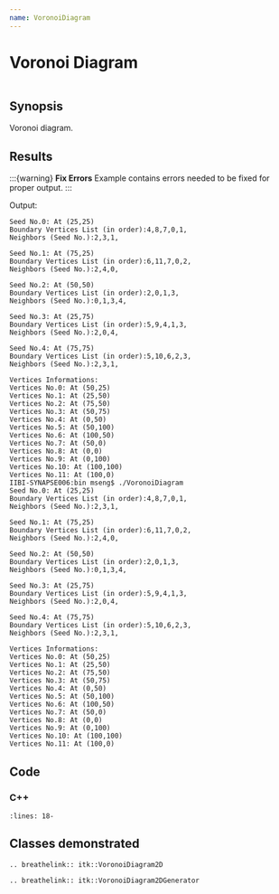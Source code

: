 ```yaml
---
name: VoronoiDiagram
---
```


# Voronoi Diagram

```{index} single: VoronoiDiagram2D single: VoronoiDiagram2DGenerator
```

## Synopsis

Voronoi diagram.

## Results

:::{warning}
**Fix Errors**
Example contains errors needed to be fixed for proper output.
:::

Output:

```
Seed No.0: At (25,25)
Boundary Vertices List (in order):4,8,7,0,1,
Neighbors (Seed No.):2,3,1,

Seed No.1: At (75,25)
Boundary Vertices List (in order):6,11,7,0,2,
Neighbors (Seed No.):2,4,0,

Seed No.2: At (50,50)
Boundary Vertices List (in order):2,0,1,3,
Neighbors (Seed No.):0,1,3,4,

Seed No.3: At (25,75)
Boundary Vertices List (in order):5,9,4,1,3,
Neighbors (Seed No.):2,0,4,

Seed No.4: At (75,75)
Boundary Vertices List (in order):5,10,6,2,3,
Neighbors (Seed No.):2,3,1,

Vertices Informations:
Vertices No.0: At (50,25)
Vertices No.1: At (25,50)
Vertices No.2: At (75,50)
Vertices No.3: At (50,75)
Vertices No.4: At (0,50)
Vertices No.5: At (50,100)
Vertices No.6: At (100,50)
Vertices No.7: At (50,0)
Vertices No.8: At (0,0)
Vertices No.9: At (0,100)
Vertices No.10: At (100,100)
Vertices No.11: At (100,0)
IIBI-SYNAPSE006:bin mseng$ ./VoronoiDiagram
Seed No.0: At (25,25)
Boundary Vertices List (in order):4,8,7,0,1,
Neighbors (Seed No.):2,3,1,

Seed No.1: At (75,25)
Boundary Vertices List (in order):6,11,7,0,2,
Neighbors (Seed No.):2,4,0,

Seed No.2: At (50,50)
Boundary Vertices List (in order):2,0,1,3,
Neighbors (Seed No.):0,1,3,4,

Seed No.3: At (25,75)
Boundary Vertices List (in order):5,9,4,1,3,
Neighbors (Seed No.):2,0,4,

Seed No.4: At (75,75)
Boundary Vertices List (in order):5,10,6,2,3,
Neighbors (Seed No.):2,3,1,

Vertices Informations:
Vertices No.0: At (50,25)
Vertices No.1: At (25,50)
Vertices No.2: At (75,50)
Vertices No.3: At (50,75)
Vertices No.4: At (0,50)
Vertices No.5: At (50,100)
Vertices No.6: At (100,50)
Vertices No.7: At (50,0)
Vertices No.8: At (0,0)
Vertices No.9: At (0,100)
Vertices No.10: At (100,100)
Vertices No.11: At (100,0)
```

## Code

### C++

```{literalinclude} Code.cxx
:lines: 18-
```

## Classes demonstrated

```{eval-rst}
.. breathelink:: itk::VoronoiDiagram2D
```

```{eval-rst}
.. breathelink:: itk::VoronoiDiagram2DGenerator
```
